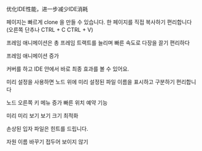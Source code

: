 优化IDE性能，进一步减少IDE消耗

페이지는 빠르게 clone 을 만들 수 있습니다. 한 페이지를 직접 복사하기 편리합니다 (오른쪽 단추나 CTRL + C CTRL + V)

프레임 애니메이션은 총 프레임 트랙트를 늘리며 빠른 속도로 다장을 끌기 편리하다

프레임 애니메이션 증가

커버를 하고 IDE 안에서 바로 최종 효과를 볼 수 있어요.

미리 설정을 사용하면 노드 위에 미리 설정된 파일 이름을 표시하고 구분하기 편리합니다

노드 오른쪽 키 메뉴 증가 빠른 위치 예약 기능

미리 미리 보기 보기 크기 최적화

손상된 입자 파일은 힌트를 드립니다.

자원 이름 바꾸기 접두어 보이지 않기